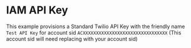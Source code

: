 # IAM API Key

This example provisions a Standard Twilio API Key with the friendly name `Test API Key` for account sid `ACXXXXXXXXXXXXXXXXXXXXXXXXXXXXXXXX` (This account sid will need replacing with your account sid)
